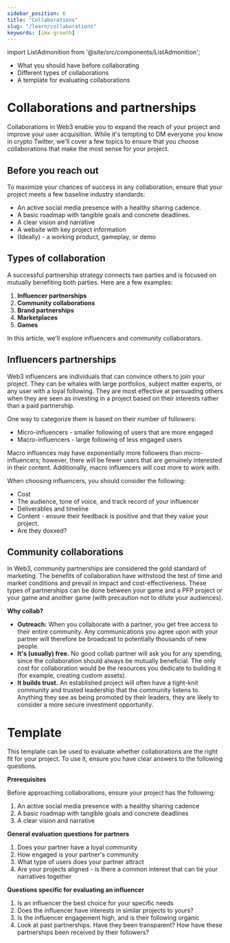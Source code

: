```yaml
---
sidebar_position: 6
title: "Collaborations"
slug: "/learn/collaborations"
keywords: [imx-growth]
---
```


import ListAdmonition from '@site/src/components/ListAdmonition';

<ListAdmonition>
    <ul>
        <li>What you should have before collaborating</li>
        <li> Different types of collaborations</li>
        <li> A template for evaluating collaborations </li>
     </ul>
</ListAdmonition>


# Collaborations and partnerships

Collaborations in Web3 enable you to expand the reach of your project and improve your user acquisition. While it's tempting to DM everyone you know in crypto Twitter, we'll cover a few topics to ensure that you choose collaborations that make the most sense for your project.

## Before you reach out

To maximize your chances of success in any collaboration, ensure that your project meets a few baseline industry standards:

- An active social media presence with a healthy sharing cadence.
- A basic roadmap with tangible goals and concrete deadlines.
- A clear vision and narrative
- A website with key project information
- (Ideally) - a working product, gameplay, or demo

## Types of collaboration

A successful partnership strategy connects two parties and is focused on mutually benefiting both parties. Here are a few examples:

1. **Influencer partnerships**
2. **Community collaborations**
3. **Brand partnerships**
4. **Marketplaces**
5. **Games**

In this article, we'll explore influencers and community collaborators.

## Influencers partnerships

Web3 influencers are individuals that can convince others to join your project. They can be whales with large portfolios, subject matter experts, or any user with a loyal following. They are most effective at persuading others when they are seen as investing in a project based on their interests rather than a paid partnership.

One way to categorize them is based on their number of followers:

- Micro-influencers - smaller following of users that are more engaged
- Macro-influencers - large following of less engaged users

Macro influences may have exponentially more followers than micro-influencers; however, there will be fewer users that are genuinely interested in their content. Additionally, macro influencers will cost more to work with.

When choosing influencers, you should consider the following:

- Cost
- The audience, tone of voice, and track record of your influencer
- Deliverables and timeline
- Content - ensure their feedback is positive and that they value your project.
- Are they doxxed?

## Community collaborations

In Web3, community partnerships are considered the gold standard of marketing. The benefits of collaboration have withstood the test of time and market conditions and prevail in impact and cost-effectiveness. These types of partnerships can be done between your game and a PFP project or your game and another game (with precaution not to dilute your audiences).

**Why collab?**

- **Outreach:** When you collaborate with a partner, you get free access to their entire community. Any communications you agree upon with your partner will therefore be broadcast to potentially thousands of new people.
- **It's (usually) free.** No good collab partner will ask you for any spending, since the collaboration should always be mutually beneficial. The only cost for collaboration would be the resources you dedicate to building it (for example, creating custom assets).
- **It builds trust.** An established project will often have a tight-knit community and trusted leadership that the community listens to. Anything they see as being promoted by their leaders, they are likely to consider a more secure investment opportunity.

# Template

This template can be used to evaluate whether collaborations are the right fit for your project. To use it, ensure you have clear answers to the following questions.

**Prerequisites**

Before approaching collaborations, ensure your project has the following:

1. An active social media presence with a healthy sharing cadence
2. A basic roadmap with tangible goals and concrete deadlines
3. A clear vision and narrative

**General evaluation questions for partners**

1. Does your partner have a loyal community
2. How engaged is your partner's community
3. What type of users does your partner attract
4. Are your projects aligned - is there a common interest that can tie your narratives together

**Questions specific for evaluating an influencer**

1. Is an influencer the best choice for your specific needs
2. Does the influencer have interests in similar projects to yours?
3. Is the influencer engagement high, and is their following organic
4. Look at past partnerships. Have they been transparent? How have these partnerships been received by their followers?